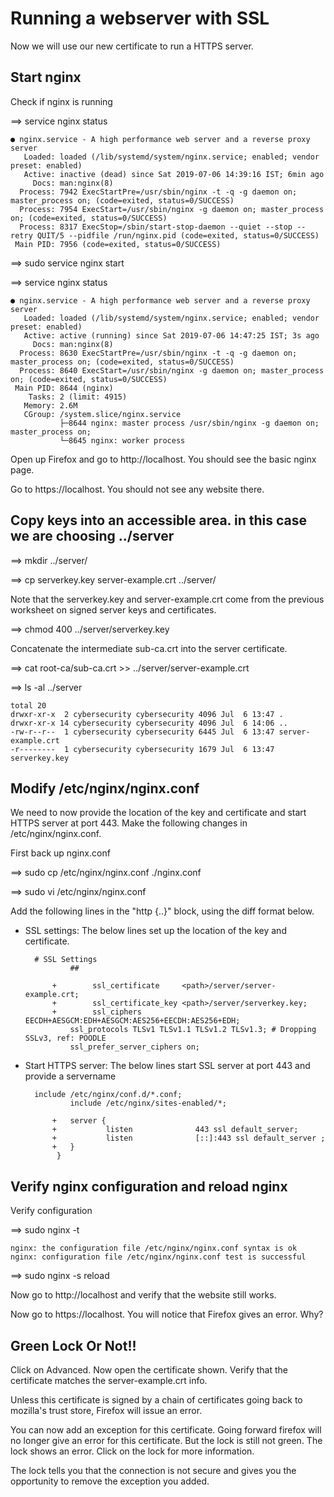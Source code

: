 # Running a webserver with SSL

Now we will use our new certificate to run a HTTPS server.

## Start nginx

Check if nginx is running

==> service nginx status

    ● nginx.service - A high performance web server and a reverse proxy server
       Loaded: loaded (/lib/systemd/system/nginx.service; enabled; vendor preset: enabled)
       Active: inactive (dead) since Sat 2019-07-06 14:39:16 IST; 6min ago
         Docs: man:nginx(8)
      Process: 7942 ExecStartPre=/usr/sbin/nginx -t -q -g daemon on; master_process on; (code=exited, status=0/SUCCESS)
      Process: 7954 ExecStart=/usr/sbin/nginx -g daemon on; master_process on; (code=exited, status=0/SUCCESS)
      Process: 8317 ExecStop=/sbin/start-stop-daemon --quiet --stop --retry QUIT/5 --pidfile /run/nginx.pid (code=exited, status=0/SUCCESS)
     Main PID: 7956 (code=exited, status=0/SUCCESS)


==> sudo service nginx start

==> service nginx status

    ● nginx.service - A high performance web server and a reverse proxy server
       Loaded: loaded (/lib/systemd/system/nginx.service; enabled; vendor preset: enabled)
       Active: active (running) since Sat 2019-07-06 14:47:25 IST; 3s ago
         Docs: man:nginx(8)
      Process: 8630 ExecStartPre=/usr/sbin/nginx -t -q -g daemon on; master_process on; (code=exited, status=0/SUCCESS)
      Process: 8640 ExecStart=/usr/sbin/nginx -g daemon on; master_process on; (code=exited, status=0/SUCCESS)
     Main PID: 8644 (nginx)
        Tasks: 2 (limit: 4915)
       Memory: 2.6M
       CGroup: /system.slice/nginx.service
               ├─8644 nginx: master process /usr/sbin/nginx -g daemon on; master_process on;
               └─8645 nginx: worker process


Open up Firefox and go to http://localhost. You should see the basic nginx page.

Go to https://localhost. You should not see any website there.

## Copy keys into an accessible area. in this case we are choosing ../server

==> mkdir ../server/

==> cp serverkey.key server-example.crt ../server/

Note that the serverkey.key and server-example.crt come from the previous worksheet on signed server keys and certificates.

==> chmod 400 ../server/serverkey.key

Concatenate the intermediate sub-ca.crt into the server certificate.

==> cat root-ca/sub-ca.crt >> ../server/server-example.crt

==> ls -al ../server

    total 20
    drwxr-xr-x  2 cybersecurity cybersecurity 4096 Jul  6 13:47 .
    drwxr-xr-x 14 cybersecurity cybersecurity 4096 Jul  6 14:06 ..
    -rw-r--r--  1 cybersecurity cybersecurity 6445 Jul  6 13:47 server-example.crt
    -r--------  1 cybersecurity cybersecurity 1679 Jul  6 13:47 serverkey.key


## Modify /etc/nginx/nginx.conf

We need to now provide the location of the key and certificate and start
HTTPS server at port 443. Make the following changes in
/etc/nginx/nginx.conf.

First back up nginx.conf

==> sudo cp /etc/nginx/nginx.conf ./nginx.conf

==> sudo vi /etc/nginx/nginx.conf

Add the following lines in the "http {..}" block, using the diff format
below.

* SSL settings: The below lines set up the location of the key and certificate.

        # SSL Settings
             	##
             
            +        ssl_certificate     <path>/server/server-example.crt;
            +        ssl_certificate_key <path>/server/serverkey.key;
            +        ssl_ciphers         EECDH+AESGCM:EDH+AESGCM:AES256+EECDH:AES256+EDH;
             	ssl_protocols TLSv1 TLSv1.1 TLSv1.2 TLSv1.3; # Dropping SSLv3, ref: POODLE
             	ssl_prefer_server_ciphers on;

* Start HTTPS server: The below lines start SSL server at port 443 and
  provide a servername
     
        include /etc/nginx/conf.d/*.conf;
             	include /etc/nginx/sites-enabled/*;
             
            +	server {
            +    		listen              443 ssl default_server;
            +    		listen              [::]:443 ssl default_server ;
            +	}
             }
     
## Verify nginx configuration and reload nginx

Verify configuration

==> sudo nginx -t

    nginx: the configuration file /etc/nginx/nginx.conf syntax is ok
    nginx: configuration file /etc/nginx/nginx.conf test is successful


==> sudo nginx -s reload

Now go to http://localhost and verify that the website still works.

Now go to https://localhost. You will notice that Firefox gives an
error. Why?

## Green Lock Or Not!!

Click on Advanced. Now open the certificate shown. Verify that the
certificate matches the server-example.crt info.

Unless this certificate is signed by a chain of certificates going
back to mozilla's trust store, Firefox will issue an error.

You can now add an exception for this certificate. Going forward
firefox will no longer give an error for this certificate. But the
lock is still not green. The lock shows an error. Click on the lock
for more information.

The lock tells you that the connection is not secure and gives you the
opportunity to remove the exception you added.

